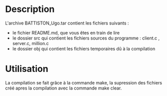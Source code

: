 # Description
L'archive BATTISTON_Ugo.tar contient les fichiers suivants :
- le fichier README.md, que vous êtes en train de lire
- le dossier src qui contient les fichiers sources du programme : client.c , server.c, million.c
- le dossier obj qui contient les fichiers temporaires dû à la compilation

# Utilisation
La compilation se fait grâce à la commande make, la supression des fichiers créé apres la compilation avec la commande make clear.
